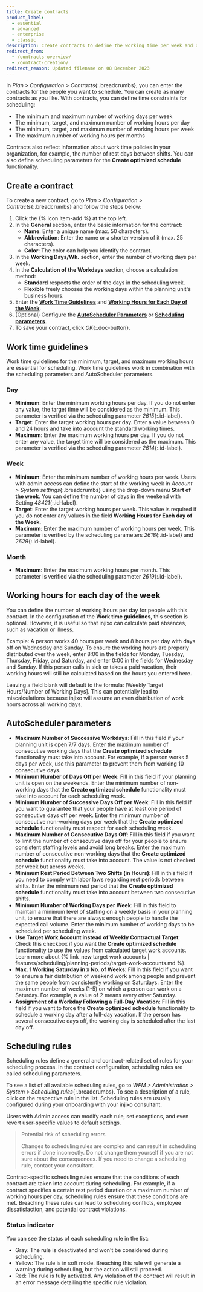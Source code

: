 ```yaml
---
title: Create contracts
product_label:
  - essential
  - advanced
  - enterprise
  - classic
description: Create contracts to define the working time per week and other rules for your employees.
redirect_from:
  - /contracts-overview/
  - /contract-creation/
redirect_reason: Updated filename on 08 December 2023
---
```


In _Plan > Configuration > Contracts_{:.breadcrumbs}, you can enter the contracts for the people you want to schedule. You can create as many contracts as you like. With contracts, you can define time constraints for scheduling:

- The minimum and maximum number of working days per week
- The minimum, target, and maximum number of working hours per day
- The minimum, target, and maximum number of working hours per week
- The maximum number of working hours per months

Contracts also reflect information about work time policies in your organization, for example, the number of rest days between shifts. You can also define scheduling parameters for the **Create optimized schedule** functionality.

## Create a contract

To create a new contract, go to _Plan > Configuration > Contracts_{:.breadcrumbs} and follow the steps below:

1. Click the {% icon item-add %} at the top left.
2. In the **General** section, enter the basic information for the contract:<br>
    - **Name**: Enter a unique name (max. 50 characters).
    - **Abbreviation**: Enter the name or a shorter version of it (max. 25 characters).
    - **Color**: The color can help you identify the contract.
3. In the **Working Days/Wk.** section, enter the number of working days per week.
4. In the **Calculation of the Workdays** section, choose a calculation method: <br>
    - **Standard** respects the order of the days in the scheduling week.<br>
    - **Flexible** freely chooses the working days within the planning unit's business hours.
5. Enter the [**Work Time Guidelines**](#work-time-guidelines) and [**Working Hours for Each Day of the Week**](#working-hours-for-each-day-of-the-week).
6. (Optional) Configure the [**AutoScheduler Parameters**](#autoscheduler-parameters) or [**Scheduling parameters**](#scheduling-rules).
7. To save your contract, click _OK_{:.doc-button}.

## Work time guidelines

Work time guidelines for the minimum, target, and maximum working hours are essential for scheduling. Work time guidelines work in combination with the scheduling parameters and AutoScheduler parameters.

### Day

- **Minimum**: Enter the minimum working hours per day. If you do not enter any value, the target time will be considered as the minimum. This parameter is verified via the scheduling parameter _2615_{:.id-label}.
- **Target**: Enter the target working hours per day. Enter a value between 0 and 24 hours and take into account the standard working times.
- **Maximum**: Enter the maximum working hours per day. If you do not enter any value, the target time will be considered as the maximum. This parameter is verified via the scheduling parameter _2614_{:.id-label}.

### Week

- **Minimum**: Enter the minimum number of working hours per week. Users with admin access can define the start of the working week in _Account > System settings_{:.breadcrumbs} using the drop-down menu **Start of the week**. You can define the number of days in the weekend with Setting _48421_{:.id-label}.
- **Target**: Enter the target working hours per week. This value is required if you do not enter any values in the field **Working Hours for Each day of the Week**.
- **Maximum**: Enter the maximum number of working hours per week. This parameter is verified by the scheduling parameters _2618_{:.id-label} and _2629_{:.id-label}. 

### Month

- **Maximum**: Enter the maximum working hours per month. This parameter is verified via the scheduling parameter _2619_{:.id-label}.


## Working hours for each day of the week

You can define the number of working hours per day for people with this contract. In the configuration of the **Work time guidelines**, this section is optional. However, it is useful so that injixo can calculate paid absences, such as vacation or illness.

Example:
A person works 40 hours per week and 8 hours per day with days off on Wednesday and Sunday. To ensure the working hours are properly distributed over the week, enter 8:00 in the fields for Monday, Tuesday, Thursday, Friday, and Saturday, and enter 0:00 in the fields for Wednesday and Sunday. If this person calls in sick or takes a paid vacation, their working hours will still be calculated based on the hours you entered here.

Leaving a field blank will default to the formula: [Weekly Target Hours/Number of Working Days]. This can potentially lead to miscalculations because injixo will assume an even distribution of work hours across all working days.

## AutoScheduler parameters


- **Maximum Number of Successive Workdays**: Fill in this field if your planning unit is open 7/7 days. Enter the maximum number of consecutive working days that the **Create optimized schedule** functionality must take into account. For example, if a person works 5 days per week, use this parameter to prevent them from working 10 consecutive days.
- **Minimum Number of Days Off per Week**: Fill in this field if your planning unit is open on the weekends. Enter the minimum number of non-working days that the **Create optimized schedule** functionality must take into account for each scheduling week.
- **Minimum Number of Successive Days Off per Week**: Fill in this field if you want to guarantee that your people have at least one period of consecutive days off per week. Enter the minimum number of consecutive non-working days per week that the **Create optimized schedule** functionality must respect for each scheduling week.
- **Maximum Number of Consecutive Days Off**: Fill in this field if you want to limit the number of consecutive days off for your people to ensure consistent staffing levels and avoid long breaks. Enter the maximum number of consecutive non-working days that the **Create optimized schedule** functionality must take into account. The value is not checked per week but across weeks.
- **Minimum Rest Period Between Two Shifts (in Hours)**: Fill in this field if you need to comply with labor laws regarding rest periods between shifts. Enter the minimum rest period that the **Create optimized schedule** functionality must take into account between two consecutive shifts.	
- **Minimum Number of Working Days per Week**: Fill in this field to maintain a minimum level of staffing on a weekly basis in your planning unit, to ensure that there are always enough people to handle the expected call volume. Enter the minimum number of working days to be scheduled per scheduling week.
- **Use Target Work Account instead of Weekly Contractual Target**: Check this checkbox if you want the **Create optimized schedule** functionality to use the values from calculated target work accounts. Learn more about {% link_new target work accounts | features/scheduling/planning-periods/target-work-accounts.md %}.
- **Max. 1 Working Saturday in x No. of Weeks**: Fill in this field if you want to ensure a fair distribution of weekend work among people and prevent the same people from consistently working on Saturdays. Enter the maximum number of weeks (1-5) on which a person can work on a Saturday. For example, a value of 2 means every other Saturday.
- **Assignment of a Workday Following a Full-Day Vacation**: Fill in this field if you want to force the **Create optimized schedule** functionality to schedule a working day after a full-day vacation. If the person has several consecutive days off, the working day is scheduled after the last day off.

## Scheduling rules

Scheduling rules define a general and contract-related set of rules for your scheduling process. In the contract configuration, scheduling rules are called scheduling parameters.

To see a list of all available scheduling rules, go to _WFM > Administration > System > Scheduling rules_{:.breadcrumbs}. To see a description of a rule, click on the respective rule in the list. Scheduling rules are usually configured during your onboarding with your injixo consultant.

Users with Admin access can modify each rule, set exceptions, and even revert user-specific values to default settings.

> Potential risk of scheduling errors
>
> Changes to scheduling rules are complex and can result in scheduling errors if done incorrectly. Do not change them yourself if you are not sure about the consequences. If you need to change a scheduling rule, contact your consultant.

Contract-specific scheduling rules ensure that the conditions of each contract are taken into account during scheduling. For example, if a contract specifies a certain rest period duration or a maximum number of working hours per day, scheduling rules ensure that these conditions are met. Breaching these rules can lead to scheduling conflicts, employee dissatisfaction, and potential contract violations.

### Status indicator

You can see the status of each scheduling rule in the list:

  - Gray: The rule is deactivated and won't be considered during scheduling.
  - Yellow: The rule is in soft mode. Breaching this rule will generate a warning during scheduling, but the action will still proceed.
  - Red: The rule is fully activated. Any violation of the contract will result in an error message detailing the specific rule violation.